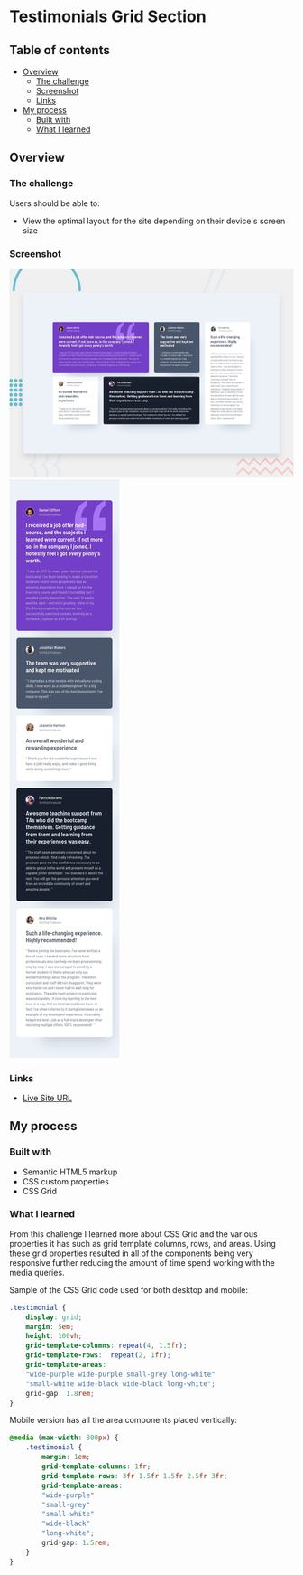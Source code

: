 # Testimonials Grid Section

## Table of contents

- [Overview](#overview)
  - [The challenge](#the-challenge)
  - [Screenshot](#screenshot)
  - [Links](#links)
- [My process](#my-process)
  - [Built with](#built-with)
  - [What I learned](#what-i-learned)

## Overview

### The challenge

Users should be able to:

- View the optimal layout for the site depending on their device's screen size

### Screenshot

![Desktop-version](./design/desktop-preview.jpg)
![Mobile-version](./design/mobile-design.jpg)


### Links

- [Live Site URL](https://mitp7.github.io/Testimonial-Grid/)

## My process

### Built with

- Semantic HTML5 markup
- CSS custom properties
- CSS Grid

### What I learned

From this challenge I learned more about CSS Grid and the various properties it has such as grid template columns, rows, and areas. Using these grid properties resulted in all of the components being very responsive further reducing the amount of time spend working with the media queries.

Sample of the CSS Grid code used for both desktop and mobile:

```css
.testimonial {
    display: grid;
    margin: 5em;
    height: 100vh;
    grid-template-columns: repeat(4, 1.5fr);
    grid-template-rows:  repeat(2, 1fr);
    grid-template-areas: 
    "wide-purple wide-purple small-grey long-white"
    "small-white wide-black wide-black long-white";
    grid-gap: 1.8rem;
}
```

Mobile version has all the area components placed vertically: 
```css
@media (max-width: 800px) {
    .testimonial {
        margin: 1em;
        grid-template-columns: 1fr;
        grid-template-rows: 3fr 1.5fr 1.5fr 2.5fr 3fr;
        grid-template-areas:     
        "wide-purple" 
        "small-grey" 
        "small-white"
        "wide-black"
        "long-white";
        grid-gap: 1.5rem;
    }
}
```


